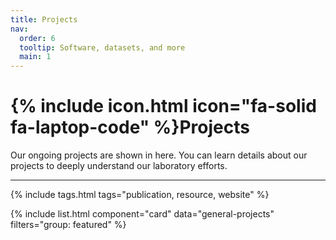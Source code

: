 ```yaml
---
title: Projects
nav:
  order: 6
  tooltip: Software, datasets, and more
  main: 1
---
```


# {% include icon.html icon="fa-solid fa-laptop-code" %}Projects

Our ongoing projects are shown in here. You can learn details about our projects to deeply understand our laboratory efforts.  

---

{% include tags.html tags="publication, resource, website" %}

{% include list.html component="card" data="general-projects" filters="group: featured" %}
